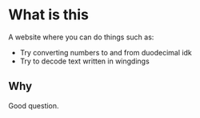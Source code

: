 # What is this
A website where you can do things such as:
- Try converting numbers to and from duodecimal idk
- Try to decode text written in wingdings

## Why
Good question.
